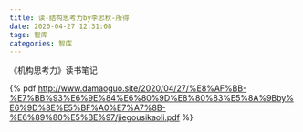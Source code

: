 ```yaml
---
title: 读-结构思考力by李忠秋-所得
date: 2020-04-27 12:31:08
tags: 智库
categories: 智库
---
```


《机构思考力》读书笔记

<!--more-->

{% pdf http://www.damaoguo.site/2020/04/27/%E8%AF%BB-%E7%BB%93%E6%9E%84%E6%80%9D%E8%80%83%E5%8A%9Bby%E6%9D%8E%E5%BF%A0%E7%A7%8B-%E6%89%80%E5%BE%97/jiegousikaoli.pdf %}